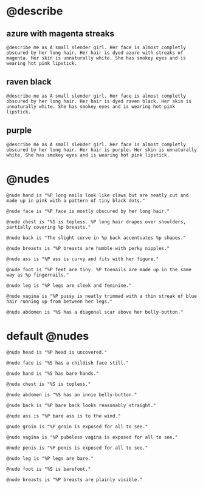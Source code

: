 # @describe
## azure with magenta streaks
    @describe me as A small slender girl. Her face is almost completly obscured by her long hair. Her hair is dyed azure with streaks of magenta. Her skin is unnaturally white. She has smokey eyes and is wearing hot pink lipstick.

## raven black
    @describe me as A small slender girl. Her face is almost completly obscured by her long hair. Her hair is dyed raven black. Her skin is unnaturally white. She has smokey eyes and is wearing hot pink lipstick.

## purple
    @describe me as A small slender girl. Her face is almost completly obscured by her long hair. Her hair is purple. Her skin is unnaturally white. She has smokey eyes and is wearing hot pink lipstick.

# @nudes
    @nude hand is "%P long nails look like claws but are neatly cut and made up in pink with a pattern of tiny black dots."

    @nude face is "%P face is mostly obscured by her long hair."

    @nude chest is "%S is topless. %P long hair drapes over shoulders, partially covering %p breasts."

    @nude back is "The slight curve in %p back accentuates %p shapes."

    @nude breasts is "%P breasts are humble with perky nipples."

    @nude ass is "%P ass is curvy and fits with her figure."

    @nude foot is "%P feet are tiny. %P toenails are made up in the same way as %p fingernails."

    @nude leg is "%P legs are sleek and feminine."

    @nude vagina is "%P pussy is neatly trimmed with a thin streak of blue hair running up from between her legs."

    @nude abdomen is "%S has a diagonal scar above her belly-button."

# default @nudes
    @nude head is "%P head is uncovered."

    @nude face is "%S has a childish face still."

    @nude hand is "%S has bare hands."

    @nude chest is "%S is topless."

    @nude abdomen is "%S has an innie belly-button."

    @nude back is "%P bare back looks reasonably straight."

    @nude ass is "%P bare ass is to the wind."

    @nude groin is "%P groin is exposed for all to see."

    @nude vagina is "%P pubeless vagina is exposed for all to see."

    @nude penis is "%P penis is exposed for all to see."

    @nude leg is "%P legs are bare."

    @nude foot is "%S is barefoot."

    @nude breasts is "%P breasts are plainly visible."